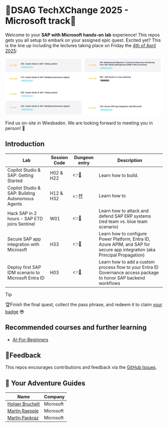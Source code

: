 # 🌌DSAG TechXChange 2025 - Microsoft track📎

Welcome to your **SAP with Microsoft hands-on lab** experience! This repos gets you all setup to embark on your assigned epic quest. Excited yet? This is the line up including the lectures taking place on Friday the [4th of April 2025](https://dsag.de/events/techxchange25/):

![Epic Quests](./img/agenda.png)

Find us on-site in Wiesbaden. We are looking forward to meeting you in person! 🤝

## Introduction

| Lab             | Session Code |Dungeon entry  | Description |
| ---------------- | -------- | -------- | -------- |
| Copilot Studio & SAP: Getting Started | H02 & H22 | 👉[🏰](./1-copilot-getting-started/README.md) | Learn how to build. |
| Copilot Studio & SAP: Building Autonomous Agents | H12 & H32 | 👉[⛩️](./2-copilot-agents/README.md) | Learn how to |
| Hack SAP in 2 hours - SAP ETD joins Sentinel | W01 | 👉[🧙](./3-sap-etd-sentinel-integration/README.md) | Learn how to attack and defend SAP ERP systems (red team vs. blue team scenario) |
| Secure SAP app integration with Microsoft | H33 | 👉[🧙](./4-power-platform-sap-principal-propagation/README.md) | Learn how to configure Power Platform, Entra ID, Azure APIM, and SAP for secure app integration (aka Principal Propagation) |
| Deploy first SAP IDM scenario to Microsoft Entra ID | H03 | 👉[🧙](./5-sap-idm-entra-id/README.md) | Learn how to add a custom process flow to your Entra ID Governance access package to honor SAP backend workflows |

> [!TIP]
>🏆Finish the final quest, collect the pass phrase, and redeem it to claim [your badge](https://webhostingforconverter.z16.web.core.windows.net/claim-reward.html) 😎

## Recommended courses and further learning

* [AI-For-Beginners](https://microsoft.github.io/AI-For-Beginners/)

## 📢Feedback

This repos encourages contributions and feedback via the [GitHub Issues](https://github.com/MartinPankraz/DSAGTechXChange25/issues/new/choose).

## 🚸 Your Adventure Guides

| Name             | Company  |
| ---------------- | -------- |
| [Holger Bruchelt](https://www.linkedin.com/in/holger-bruchelt/)  | Microsoft |
| [Martin Raepple](https://www.linkedin.com/in/martinraepple/)   | Microsoft |
| [Martin Pankraz](https://www.linkedin.com/in/martin-pankraz/)   | Microsoft |
